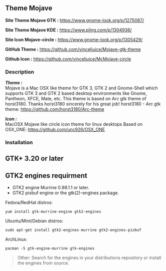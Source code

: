 ## Theme Mojave
**Site Theme Mojave GTK :**
https://www.gnome-look.org/p/1275087/

**Site Theme Mojave KDE :**
https://www.pling.com/p/1304936/

**Site Icon Mojave-circle :**
https://www.gnome-look.org/p/1305429/

**GitHub Theme :**
https://github.com/vinceliuice/Mojave-gtk-theme

**Github Icon :**
https://github.com/vinceliuice/McMojave-circle

### Description
***Theme :*** </br>
Mojave is a Mac OSX like theme for GTK 3, GTK 2 and Gnome-Shell which supports GTK 3 and GTK 2 based desktop environments like Gnome, Pantheon, XFCE, Mate, etc.
This theme is based on Arc gtk theme of horst3180. Thanks horst3180 sincerely for his great job! horst3180 - Arc gtk theme: https://github.com/horst3180/Arc-theme

***Icon :*** </br>
MacOSX Mojave like circle icon theme for linux desktops
Based on OSX_ONE: https://github.com/unc926/OSX_ONE

### Installation
## GTK+ 3.20 or later

## GTK2 engines requirment
- GTK2 engine Murrine 0.98.1.1 or later.
- GTK2 pixbuf engine or the gtk(2)-engines package.

Fedora/RedHat distros:

    yum install gtk-murrine-engine gtk2-engines

Ubuntu/Mint/Debian distros:

    sudo apt-get install gtk2-engines-murrine gtk2-engines-pixbuf

ArchLinux:

    pacman -S gtk-engine-murrine gtk-engines

> Other:
Search for the engines in your distributions repository or install the engines from source.
